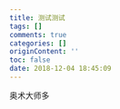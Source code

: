 ```yaml
---
title: 测试测试
tags: []
comments: true
categories: []
originContent: ''
toc: false
date: 2018-12-04 18:45:09
---
```



奥术大师多